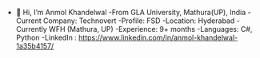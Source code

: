 - 👋 Hi, I’m Anmol Khandelwal
-From GLA University, Mathura(UP), India
-Current Company: Technovert
-Profile: FSD
-Location: Hyderabad
-Currently WFH (Mathura, UP)
-Experience: 9+ months
-Languages: C#, Python
-LinkedIn : https://www.linkedin.com/in/anmol-khandelwal-1a35b4157/
